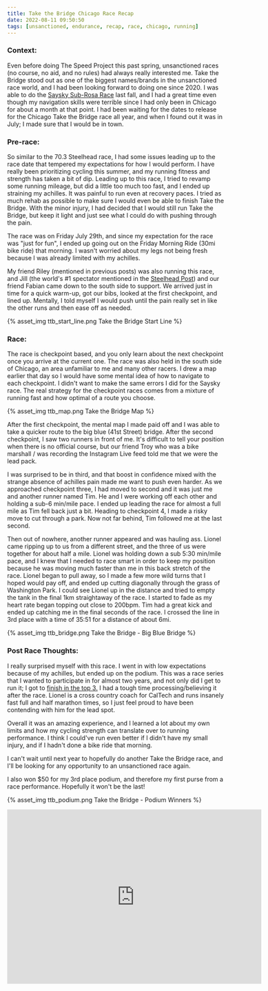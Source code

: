 ```yaml
---
title: Take the Bridge Chicago Race Recap
date: 2022-08-11 09:50:50
tags: [unsanctioned, endurance, recap, race, chicago, running]
---
```


### Context:

Even before doing The Speed Project this past spring, unsanctioned races (no course, no aid, and no rules) had always really interested me. Take the Bridge stood out as one of the biggest names/brands in the unsanctioned race world, and I had been looking forward to doing one since 2020. I was able to do the [Saysky Sub-Rosa Race](https://www.strava.com/activities/6014141120/overview) last fall, and I had a great time even though my navigation skills were terrible since I had only been in Chicago for about a month at that point. I had been waiting for the dates to release for the Chicago Take the Bridge race all year, and when I found out it was in July; I made sure that I would be in town.

### Pre-race:

So similar to the 70.3 Steelhead race, I had some issues leading up to the race date that tempered my expectations for how I would perform. I have really been prioritizing cycling this summer, and my running fitness and strength has taken a bit of dip. Leading up to this race, I tried to revamp some running mileage, but did a little too much too fast, and I ended up straining my achilles. It was painful to run even at recovery paces. I tried as much rehab as possible to make sure I would even be able to finish Take the Bridge. With the minor injury, I had decided that I would still run Take the Bridge, but keep it light and just see what I could do with pushing through the pain.

The race was on Friday July 29th, and since my expectation for the race was "just for fun", I ended up going out on the Friday Morning Ride (30mi bike ride) that morning. I wasn't worried about my legs not being fresh because I was already limited with my achilles.

My friend Riley (mentioned in previous posts) was also running this race, and Jill (the world's #1 spectator mentioned in the [Steelhead Post](https://limchayseng.com/2022/07/08/steelhead-race-recap)) and our friend Fabian came down to the south side to support. We arrived just in time for a quick warm-up, got our bibs, looked at the first checkpoint, and lined up. Mentally, I told myself I would push until the pain really set in like the other runs and then ease off as needed.

{% asset_img ttb_start_line.png Take the Bridge Start Line %}

### Race:

The race is checkpoint based, and you only learn about the next checkpoint once you arrive at the current one. The race was also held in the south side of Chicago, an area unfamiliar to me and many other racers. I drew a map earlier that day so I would have some mental idea of how to navigate to each checkpoint. I didn't want to make the same errors I did for the Saysky race. The real strategy for the checkpoint races comes from a mixture of running fast and how optimal of a route you choose.

{% asset_img ttb_map.png Take the Bridge Map %}

After the first checkpoint, the mental map I made paid off and I was able to take a quicker route to the big blue (41st Street) bridge. After the second checkpoint, I saw two runners in front of me. It's difficult to tell your position when there is no official course, but our friend Troy who was a bike marshall / was recording the Instagram Live feed told me that we were the lead pack.

I was surprised to be in third, and that boost in confidence mixed with the strange absence of achilles pain made me want to push even harder. As we approached checkpoint three, I had moved to second and it was just me and another runner named Tim. He and I were working off each other and holding a sub-6 min/mile pace. I ended up leading the race for almost a full mile as Tim fell back just a bit. Heading to checkpoint 4, I made a risky move to cut through a park. Now not far behind, Tim followed me at the last second.

Then out of nowhere, another runner appeared and was hauling ass. Lionel came ripping up to us from a different street, and the three of us were together for about half a mile. Lionel was holding down a sub 5:30 min/mile pace, and I knew that I needed to race smart in order to keep my position because he was moving much faster than me in this back stretch of the race. Lionel began to pull away, so I made a few more wild turns that I hoped would pay off, and ended up cutting diagonally through the grass of Washington Park. I could see Lionel up in the distance and tried to empty the tank in the final 1km straightaway of the race. I started to fade as my heart rate began topping out close to 200bpm. Tim had a great kick and ended up catching me in the final seconds of the race. I crossed the line in 3rd place with a time of 35:51 for a distance of about 6mi.

{% asset_img ttb_bridge.png Take the Bridge - Big Blue Bridge %}

### Post Race Thoughts:

I really surprised myself with this race. I went in with low expectations because of my achilles, but ended up on the podium. This was a race series that I wanted to participate in for almost two years, and not only did I get to run it; I got to [finish in the top 3.](https://www.webscorer.com/racedetails?raceid=284790&did=337039) I had a tough time processing/believing it after the race. Lionel is a cross country coach for CalTech and runs insanely fast full and half marathon times, so I just feel proud to have been contending with him for the lead spot.

Overall it was an amazing experience, and I learned a lot about my own limits and how my cycling strength can translate over to running performance. I think I could've run even better if I didn't have my small injury, and if I hadn't done a bike ride that morning.

I can't wait until next year to hopefully do another Take the Bridge race, and I'll be looking for any opportunity to an unsanctioned race again.

I also won $50 for my 3rd place podium, and therefore my first purse from a race performance. Hopefully it won't be the last!

{% asset_img ttb_podium.png Take the Bridge - Podium Winners %}

<iframe height='405' width='590' frameborder='0' allowtransparency='true' scrolling='no' src='https://www.strava.com/activities/7551180676/embed/188441799a464aea952f2aeaa5caa451a108d039'></iframe>
